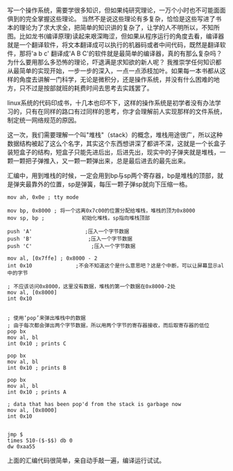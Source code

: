 写一个操作系统，需要学很多知识，但如果纯研究理论，一万个小时也不可能面面俱到的完全掌握这些理论。
当然不是说这些理论有多复杂，恰恰是这些写进了书本的理论为了求大求全，把简单的知识讲的复杂了，让学的人不明所以，不知所图。比如龙书(编译原理)读起来艰深晦涩，但如果从程序运行的角度去看，编译器就是一个翻译软件，将文本翻译成可以执行的机器码或者中间代码，既然是翻译软件，那将'a b c' 翻译成'A B C'的软件就是最简单的编译器，真的有那么复杂吗？为什么要用那么多恐怖的理论，吓退满是求知欲的新人呢？
我推崇学任何知识都从最简单的实现开始，一步一步的深入，一点一点添枝加叶。如果每一本书都从这样的角度去讲解一门科学，无论是微积分，还是操作系统，并没有什么困难的地方，只不过是按部就班的耗费时间去思考去实践罢了。

linux系统的代码印成书，十几本也印不下，这样的操作系统是初学者没有办法学习的，只有在同样的路口有过同样的思考，你才会理解前人实现那样的文件系统，制定统一网络规范的原因。

这一次，我们需要理解一个叫"堆栈"（stack）的概念，堆栈用途很广，所以这种数据结构被起了这么个名字，其实这个东西想讲深了都讲不深，这就是一个长盒子装短盒子的结构，短盒子只能先进后出，后进先出，现实中的子弹夹就是堆栈，一颗一颗把子弹推入，又一颗一颗弹出来，总是最后进去的最先出来。

汇编中，用到堆栈的时候，一定会用到bp与sp两个寄存器，bp是堆栈的顶部，就是弹夹最靠外的位置，sp是弹簧，每压一颗子弹sp就向下压缩一格。
```
mov ah, 0x0e ; tty mode

mov bp, 0x8000 ; 将一个远离0x7c00的位置分配给堆栈，堆栈的顶为0x8000
mov sp, bp ;            初始化堆栈，sp指向堆栈顶部

push 'A'                 ;压入一个字节数据
push 'B'                  ;压入一个字节数据
push 'C'                   ;压入一个字节数据

mov al, [0x7ffe] ; 0x8000 - 2
int 0x10              ;不会不知道这个是什么意思吧？这是个中断，可以让屏幕显示al中的字节

; 不应该访问0x8000，这里没有数据，堆栈的第一个数据在0x8000-2处
mov al, [0x8000]
int 0x10


; 使用‘pop’来弹出堆栈中的数据
; 由于每次都会弹出两个字节数据，所以用两个字节的寄存器接收，而后取寄存器的低位
pop bx
mov al, bl
int 0x10 ; prints C

pop bx
mov al, bl
int 0x10 ; prints B

pop bx
mov al, bl
int 0x10 ; prints A

; data that has been pop'd from the stack is garbage now
mov al, [0x8000]
int 0x10


jmp $
times 510-($-$$) db 0
dw 0xaa55
```

上面的汇编代码很简单，亲自动手敲一遍，编译运行试试。

